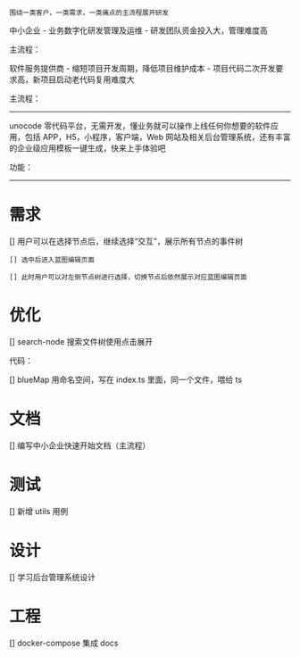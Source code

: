 `围绕一类客户，一类需求，一类痛点的主流程展开研发`

中小企业 - 业务数字化研发管理及运维 - 研发团队资金投入大，管理难度高

主流程：

软件服务提供商 - 缩短项目开发周期，降低项目维护成本 - 项目代码二次开发要求高，新项目启动老代码复用难度大

主流程：

---

unocode 零代码平台，无需开发，懂业务就可以操作上线任何你想要的软件应用，包括 APP，H5，小程序，客户端，Web 网站及相关后台管理系统，还有丰富的企业级应用模板一键生成，快来上手体验吧


功能：

---

# 需求

[] 用户可以在选择节点后，继续选择“交互”，展示所有节点的事件树

    [] 选中后进入蓝图编辑页面

    [] 此时用户可以对左侧节点树进行选择，切换节点后依然展示对应蓝图编辑页面

# 优化

[] search-node 搜索文件树使用点击展开

代码：

[] blueMap 用命名空间，写在 index.ts 里面，同一个文件，喂给 ts

# 文档

[] 编写中小企业快速开始文档（主流程）

# 测试

[] 新增 utils 用例

# 设计

[] 学习后台管理系统设计

# 工程

[] docker-compose 集成 docs
